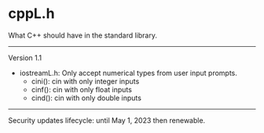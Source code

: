 # cppL.h
What C++ should have in the standard library.

---

Version 1.1
- iostreamL.h: Only accept numerical types from user input prompts.
	- cini(): cin with only integer inputs
	- cinf(): cin with only float inputs
	- cind(): cin with only double inputs


---

Security updates lifecycle: until May 1, 2023 then renewable.

